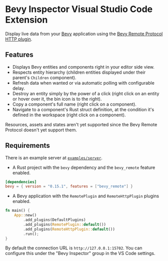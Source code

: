 # Bevy Inspector Visual Studio Code Extension

Display live data from your [Bevy](https://bevyengine.org/) application using the [Bevy Remote Protocol HTTP plugin](https://docs.rs/bevy/0.15.1/bevy/remote/index.html).

## Features

- Displays Bevy entities and components right in your editor side view.
- Respects entity hierarchy (children entities displayed under their parent's `Children` component).
- Refresh data when wanted or via automatic polling with configurable delay.
- Destroy an entity simply by the power of a click (right click on an entity or hover over it, the bin icon is to the right).
- Copy a component's full name (right click on a component).
- Navigate to a component's Rust struct definition, at the condition it's defined in the workspace (right click on a component).

Resources, assets and states aren't yet supported since the Bevy Remote Protocol doesn't yet support them.

## Requirements

There is an example server at [`examples/server`](./examples/server).

- A Rust project with the `bevy` dependency and the `bevy_remote` feature enabled.

```toml
[dependencies]
bevy = { version = "0.15.1", features = ["bevy_remote"] }
```

- A Bevy application with the `RemotePlugin` and `RemoteHttpPlugin` plugins enabled.

```rust
fn main() {
    App::new()
        .add_plugins(DefaultPlugins)
        .add_plugins(RemotePlugin::default())
        .add_plugins(RemoteHttpPlugin::default())
        .run();
}
```

By default the connection URL is `http://127.0.0.1:15702`. You can configure this under the "Bevy Inspector" group in the VS Code settings.
